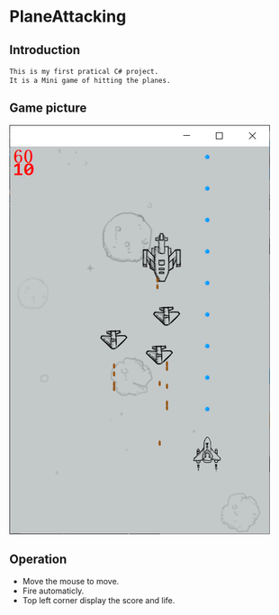 # PlaneAttacking

## Introduction

	This is my first pratical C# project.	
	It is a Mini game of hitting the planes.

## Game picture

![Picture 1](https://github.com/Cefixime/PlaneAttacking/blob/master/PictureShot/20190315221435.png "shot")

## Operation

- Move the mouse to move.
- Fire automaticly.
- Top left corner display the score and life.

